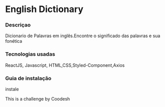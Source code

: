 # English Dictionary


### Descriçao
 Dicionario de Palavras em inglês.Encontre o significado das palavras e sua fonética



### Tecnologias usadas
ReactJS, Javascript, HTML,CSS,Styled-Component,Axios



### Guia de instalação
instale




This is a challenge by Coodesh
